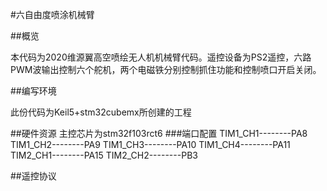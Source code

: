 #六自由度喷涂机械臂

##概览

 本代码为2020维源翼高空喷绘无人机机械臂代码。遥控设备为PS2遥控，六路PWM波输出控制六个舵机，两个电磁铁分别控制抓住功能和控制喷口开启关闭。
 
##编写环境

此份代码为Keil5+stm32cubemx所创建的工程

##硬件资源
主控芯片为stm32f103rct6
###端口配置
TIM1_CH1--------PA8
TIM1_CH2--------PA9
TIM1_CH3--------PA10
TIM1_CH4--------PA11
TIM2_CH1--------PA15
TIM2_CH2--------PB3
 
##遥控协议
